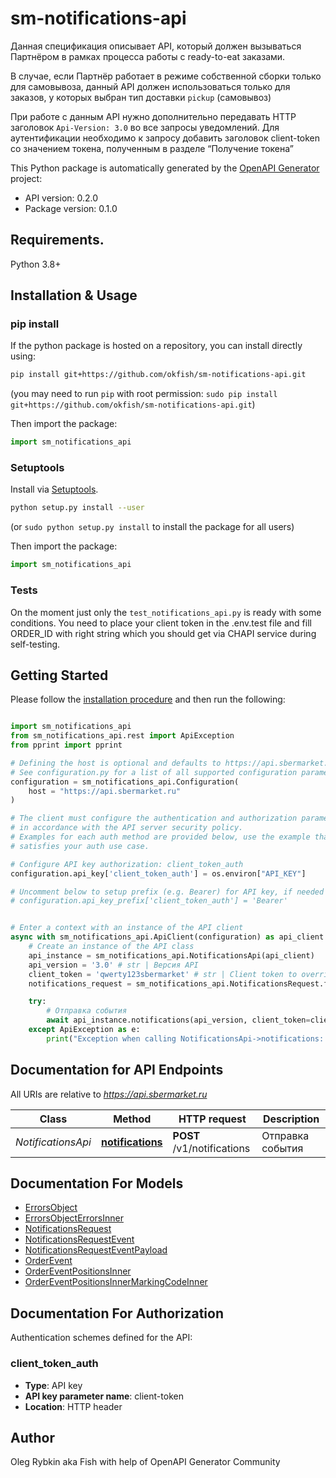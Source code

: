 # sm-notifications-api
Данная спецификация описывает API, который должен вызываться Партнёром в рамках процесса работы с ready-to-eat заказами.

В случае, если Партнёр работает в режиме собственной сборки только для самовывоза, данный API должен использоваться только для заказов, у которых выбран тип доставки `pickup` (самовывоз)

При работе с данным API нужно дополнительно передавать HTTP заголовок `Api-Version: 3.0` во все запросы уведомлений. Для аутентификации необходимо к запросу добавить заголовок client-token со значением токена, полученным в разделе “Получение токена”

This Python package is automatically generated by the [OpenAPI Generator](https://openapi-generator.tech) project:

- API version: 0.2.0
- Package version: 0.1.0

## Requirements.

Python 3.8+

## Installation & Usage
### pip install

If the python package is hosted on a repository, you can install directly using:

```sh
pip install git+https://github.com/okfish/sm-notifications-api.git
```
(you may need to run `pip` with root permission: `sudo pip install git+https://github.com/okfish/sm-notifications-api.git`)

Then import the package:
```python
import sm_notifications_api
```

### Setuptools

Install via [Setuptools](http://pypi.python.org/pypi/setuptools).

```sh
python setup.py install --user
```
(or `sudo python setup.py install` to install the package for all users)

Then import the package:
```python
import sm_notifications_api
```

### Tests

On the moment just only the `test_notifications_api.py` is ready with some conditions.
You need to place your client token in the .env.test file and fill ORDER_ID with right string
which you should get via CHAPI service during self-testing.

## Getting Started

Please follow the [installation procedure](#installation--usage) and then run the following:

```python

import sm_notifications_api
from sm_notifications_api.rest import ApiException
from pprint import pprint

# Defining the host is optional and defaults to https://api.sbermarket.ru
# See configuration.py for a list of all supported configuration parameters.
configuration = sm_notifications_api.Configuration(
    host = "https://api.sbermarket.ru"
)

# The client must configure the authentication and authorization parameters
# in accordance with the API server security policy.
# Examples for each auth method are provided below, use the example that
# satisfies your auth use case.

# Configure API key authorization: client_token_auth
configuration.api_key['client_token_auth'] = os.environ["API_KEY"]

# Uncomment below to setup prefix (e.g. Bearer) for API key, if needed
# configuration.api_key_prefix['client_token_auth'] = 'Bearer'


# Enter a context with an instance of the API client
async with sm_notifications_api.ApiClient(configuration) as api_client:
    # Create an instance of the API class
    api_instance = sm_notifications_api.NotificationsApi(api_client)
    api_version = '3.0' # str | Версия API
    client_token = 'qwerty123sbermarket' # str | Client token to override Configuration
    notifications_request = sm_notifications_api.NotificationsRequest.from_dict({"event":{"type":"order.accepted","payload":{"order_id":"H1234567890","orderUUID":"265cb601-a78a-4862-9e9d-d6b48d6a0a3f"}}}) # NotificationsRequest |

    try:
        # Отправка события
        await api_instance.notifications(api_version, client_token=client_token, notifications_request=notifications_request)
    except ApiException as e:
        print("Exception when calling NotificationsApi->notifications: %s\n" % e)

```

## Documentation for API Endpoints

All URIs are relative to *https://api.sbermarket.ru*

Class | Method | HTTP request | Description
------------ | ------------- | ------------- | -------------
*NotificationsApi* | [**notifications**](docs/NotificationsApi.md#notifications) | **POST** /v1/notifications | Отправка события


## Documentation For Models

 - [ErrorsObject](docs/ErrorsObject.md)
 - [ErrorsObjectErrorsInner](docs/ErrorsObjectErrorsInner.md)
 - [NotificationsRequest](docs/NotificationsRequest.md)
 - [NotificationsRequestEvent](docs/NotificationsRequestEvent.md)
 - [NotificationsRequestEventPayload](docs/NotificationsRequestEventPayload.md)
 - [OrderEvent](docs/OrderEvent.md)
 - [OrderEventPositionsInner](docs/OrderEventPositionsInner.md)
 - [OrderEventPositionsInnerMarkingCodeInner](docs/OrderEventPositionsInnerMarkingCodeInner.md)


<a id="documentation-for-authorization"></a>
## Documentation For Authorization


Authentication schemes defined for the API:
<a id="client_token_auth"></a>
### client_token_auth

- **Type**: API key
- **API key parameter name**: client-token
- **Location**: HTTP header


## Author

Oleg Rybkin aka Fish with help of OpenAPI Generator Community


